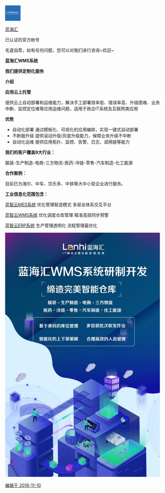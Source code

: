 [![蓝海汇](assets/v2-62f5e6d1fafd7cdc8abd20c3e4a56b9c_xs.jpg)](https://www.zhihu.com/org/lan-hai-hui-82)

[蓝海汇](https://www.zhihu.com/org/lan-hai-hui-82)



已认证的官方帐号

毛遂自荐，如有任何问题，您可以对我们进行咨询~欢迎~

**蓝海汇WMS系统**

**我们提供定制化服务**



**介绍**

**应用云上托管**

提供云上自动部署和运维能力，解决手工部署效率低、错误率高、升级困难、业务中断、监控定位难等应用运维问题，适用于政企IT系统及互联网类应用

**优势**

- 自动化部署
  通过模板化、可视化的应用编排，实现一键式自动部署
- 不断服升级
  提供滚动升级/灰度升级能力，保障业务升级不中断
- 自动化运维
  提供应用拓扑、监控、告警、日志、调用链等能力

**我们的客户覆盖9大行业：**

服装-生产制造-电商-三方物流-医药-冷链-零售-汽车制造-化工能源

**合作案例：**

目前已为海尔、中车、饮乐多、中铁等大中小型企业进行服务。



**工业信息化范围包含：**

[蓝智云MES系统](https://link.zhihu.com/?target=http%3A//mes.lanhaihui.net/mes_pass.html)
优化管理智造模式 多层全体系交互平台


[蓝智云WMS系统](https://link.zhihu.com/?target=http%3A//mes.lanhaihui.net/wms_saas.html)
优化调度仓库管理 精准高效同步预警


[蓝智云ERP系统](https://link.zhihu.com/?target=http%3A//mes.lanhaihui.net/erp_saas.html)
生产管理透明化 流程管理最优化

![img](assets/v2-20aee1aea26230733cf601c1dda9407a_hd.jpg)



[编辑于 2018-11-10](https://www.zhihu.com/question/27400704/answer/528628430)